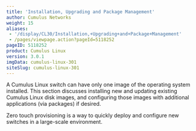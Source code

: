 ```yaml
---
title: 'Installation, Upgrading and Package Management'
author: Cumulus Networks
weight: 15
aliases:
 - '/display/CL30/Installation,+Upgrading+and+Package+Management'
 - /pages/viewpage.action?pageId=5118252
pageID: 5118252
product: Cumulus Linux
version: 3.0.1
imgData: cumulus-linux-301
siteSlug: cumulus-linux-301
---
```

A Cumulus Linux switch can have only one image of the operating system
installed. This section discusses installing new and updating existing
Cumulus Linux disk images, and configuring those images with additional
applications (via packages) if desired.

Zero touch provisioning is a way to quickly deploy and configure new
switches in a large-scale environment.

<article id="html-search-results" class="ht-content" style="display: none;">

</article>

<footer id="ht-footer">

</footer>
